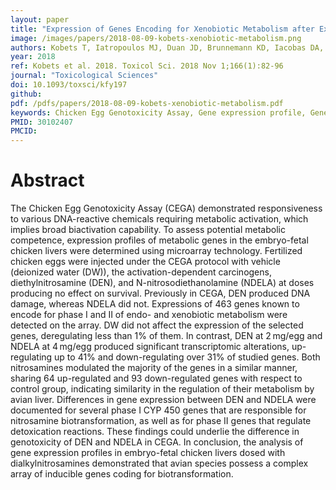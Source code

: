 ```yaml
---
layout: paper
title: "Expression of Genes Encoding for Xenobiotic Metabolism after Exposure to Dialkylnitrosamines in the Chicken Egg Genotoxicity Alternative Model"
image: /images/papers/2018-08-09-kobets-xenobiotic-metabolism.png
authors: Kobets T, Iatropoulos MJ, Duan JD, Brunnemann KD, Iacobas DA, Iacobas S, Vock E, Deschl U, Williams, GM
year: 2018
ref: Kobets et al. 2018. Toxicol Sci. 2018 Nov 1;166(1):82-96
journal: "Toxicological Sciences"
doi: 10.1093/toxsci/kfy197
github:
pdf: /pdfs/papers/2018-08-09-kobets-xenobiotic-metabolism.pdf
keywords: Chicken Egg Genotoxicity Assay, Gene expression profile, Genes involved in xenobiotic metabolism, Microarray, Nitrosamines
PMID: 30102407
PMCID: 
---
```


# Abstract

The Chicken Egg Genotoxicity Assay (CEGA) demonstrated responsiveness to various DNA-reactive chemicals requiring metabolic activation, which implies broad biactivation capability. To assess potential metabolic competence, expression profiles of metabolic genes in the embryo-fetal chicken livers were determined using microarray technology. Fertilized chicken eggs were injected under the CEGA protocol with vehicle (deionized water (DW)), the activation-dependent carcinogens, diethylnitrosamine (DEN), and N-nitrosodiethanolamine (NDELA) at doses producing no effect on survival. Previously in CEGA, DEN produced DNA damage, whereas NDELA did not. Expressions of 463 genes known to encode for phase I and II of endo- and xenobiotic metabolism were detected on the array. DW did not affect the expression of the selected genes, deregulating less than 1% of them. In contrast, DEN at 2 mg/egg and NDELA at 4 mg/egg produced significant transcriptomic alterations, up-regulating up to 41% and down-regulating over 31% of studied genes. Both nitrosamines modulated the majority of the genes in a similar manner, sharing 64 up-regulated and 93 down-regulated genes with respect to control group, indicating similarity in the regulation of their metabolism by avian liver. Differences in gene expression between DEN and NDELA were documented for several phase I CYP 450 genes that are responsible for nitrosamine biotransformation, as well as for phase II genes that regulate detoxication reactions. These findings could underlie the difference in genotoxicity of DEN and NDELA in CEGA. In conclusion, the analysis of gene expression profiles in embryo-fetal chicken livers dosed with dialkylnitrosamines demonstrated that avian species possess a complex array of inducible genes coding for biotransformation.
